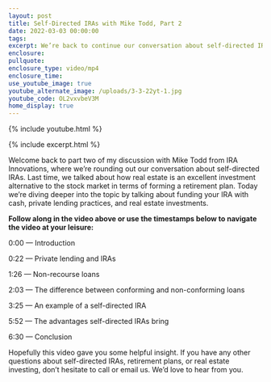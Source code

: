 ```yaml
---
layout: post
title: Self-Directed IRAs with Mike Todd, Part 2
date: 2022-03-03 00:00:00
tags:
excerpt: We’re back to continue our conversation about self-directed IRAs.
enclosure:
pullquote:
enclosure_type: video/mp4
enclosure_time:
use_youtube_image: true
youtube_alternate_image: /uploads/3-3-22yt-1.jpg
youtube_code: OL2vxvbeV3M
home_display: true
---
```

{% include youtube.html %}

{% include excerpt.html %}

Welcome back to part two of my discussion with Mike Todd from IRA Innovations, where we’re rounding out our conversation about self-directed IRAs. Last time, we talked about how real estate is an excellent investment alternative to the stock market in terms of forming a retirement plan. Today we’re diving deeper into the topic by talking about funding your IRA with cash, private lending practices, and real estate investments.

**Follow along in the video above or use the timestamps below to navigate the video at your leisure:**

0:00 — Introduction

0:22 — Private lending and IRAs

1:26 — Non-recourse loans

2:03 — The difference between conforming and non-conforming loans

3:25 — An example of a self-directed IRA

5:52 — The advantages self-directed IRAs bring

6:30 — Conclusion

Hopefully this video gave you some helpful insight. If you have any other questions about self-directed IRAs, retirement plans, or real estate investing, don’t hesitate to call or email us. We’d love to hear from you.
